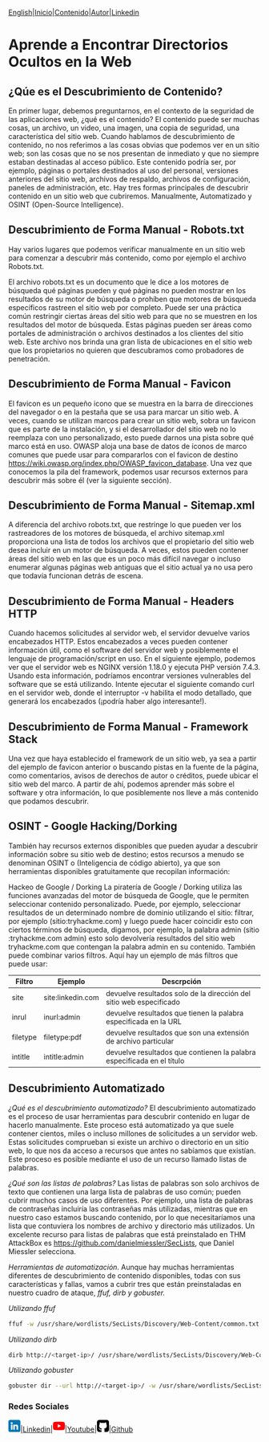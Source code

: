 [English](https://emersontech.github.io/en/index.html)|[Inicio](https://emersontech.github.io/index.html)|[Contenido](https://emersontech.github.io/es/nav/page1.html)|[Autor](https://emersontech.github.io/es/nav/about.html)|[Linkedin](https://www.linkedin.com/in/emersontech/)

# Aprende a Encontrar Directorios Ocultos en la Web

## ¿Qúe es el Descubrimiento de Contenido?
En primer lugar, debemos preguntarnos, en el contexto de la seguridad de las aplicaciones web, ¿qué es el contenido? El contenido puede ser muchas cosas, 
un archivo, un video, una imagen, una copia de seguridad, una característica del sitio web. Cuando hablamos de descubrimiento de contenido, no nos referimos a las cosas obvias que podemos ver en un sitio web; son las cosas que no se nos presentan de inmediato y que no siempre estaban destinadas al acceso público.
Este contenido podría ser, por ejemplo, páginas o portales destinados al uso del personal, versiones anteriores del sitio web, archivos de respaldo, archivos de configuración, paneles de administración, etc.
Hay tres formas principales de descubrir contenido en un sitio web que cubriremos. Manualmente, Automatizado y OSINT (Open-Source Intelligence).

## Descubrimiento de Forma Manual - Robots.txt
Hay varios lugares que podemos verificar manualmente en un sitio web para comenzar a descubrir más contenido, como por ejemplo el archivo Robots.txt.

El archivo robots.txt es un documento que le dice a los motores de búsqueda qué páginas pueden y qué páginas no pueden mostrar en los resultados de su 
motor de búsqueda o prohíben que motores de búsqueda específicos rastreen el sitio web por completo. Puede ser una práctica común restringir ciertas 
áreas del sitio web para que no se muestren en los resultados del motor de búsqueda. Estas páginas pueden ser áreas como portales de administración o 
archivos destinados a los clientes del sitio web. Este archivo nos brinda una gran lista de ubicaciones en el sitio web que los propietarios no quieren 
que descubramos como probadores de penetración.

## Descubrimiento de Forma Manual - Favicon
El favicon es un pequeño icono que se muestra en la barra de direcciones del navegador o en la pestaña que se usa para marcar un sitio web.
A veces, cuando se utilizan marcos para crear un sitio web, sobra un favicon que es parte de la instalación, y si el desarrollador del sitio web no lo 
reemplaza con uno personalizado, esto puede darnos una pista sobre qué marco está en uso. OWASP aloja una base de datos de íconos de marco comunes que 
puede usar para compararlos con el favicon de destino https://wiki.owasp.org/index.php/OWASP_favicon_database. Una vez que conocemos la pila del framework, 
podemos usar recursos externos para descubrir más sobre él (ver la siguiente sección).

## Descubrimiento de Forma Manual - Sitemap.xml
A diferencia del archivo robots.txt, que restringe lo que pueden ver los rastreadores de los motores de búsqueda, el archivo sitemap.xml proporciona una 
lista de todos los archivos que el propietario del sitio web desea incluir en un motor de búsqueda. A veces, estos pueden contener áreas del sitio web en 
las que es un poco más difícil navegar o incluso enumerar algunas páginas web antiguas que el sitio actual ya no usa pero que todavía funcionan detrás de 
escena.

## Descubrimiento de Forma Manual - Headers HTTP
Cuando hacemos solicitudes al servidor web, el servidor devuelve varios encabezados HTTP. Estos encabezados a veces pueden contener información útil, 
como el software del servidor web y posiblemente el lenguaje de programación/script en uso. En el siguiente ejemplo, podemos ver que el servidor web es 
NGINX versión 1.18.0 y ejecuta PHP versión 7.4.3. Usando esta información, podríamos encontrar versiones vulnerables del software que se está utilizando. Intente ejecutar el siguiente comando curl en el servidor web, donde el interruptor -v habilita el modo detallado, que generará los encabezados (¡podría haber algo interesante!).

## Descubrimiento de Forma Manual - Framework Stack
Una vez que haya establecido el framework de un sitio web, ya sea a partir del ejemplo de favicon anterior o buscando pistas en la fuente de la página, como comentarios, avisos de derechos de autor o créditos, puede ubicar el sitio web del marco. A partir de ahí, podemos aprender más sobre el software y otra información, lo que posiblemente nos lleve a más contenido que podamos descubrir.

## OSINT - Google Hacking/Dorking
También hay recursos externos disponibles que pueden ayudar a descubrir información sobre su sitio web de destino; estos recursos a menudo se denominan OSINT o (Inteligencia de código abierto), ya que son herramientas disponibles gratuitamente que recopilan información:

Hackeo de Google / Dorking
La piratería de Google / Dorking utiliza las funciones avanzadas del motor de búsqueda de Google, que le permiten seleccionar contenido personalizado. Puede, por ejemplo, seleccionar resultados de un determinado nombre de dominio utilizando el sitio: filtrar, por ejemplo (sitio:tryhackme.com) y luego puede hacer coincidir esto con ciertos términos de búsqueda, digamos, por ejemplo, la palabra admin (sitio :tryhackme.com admin) esto solo devolvería resultados del sitio web tryhackme.com que contengan la palabra admin en su contenido. También puede combinar varios filtros. Aquí hay un ejemplo de más filtros que puede usar:

| Filtro        | Ejemplo       | Descrpción |
| ------------- | ------------- | ------------- |
| site          | site:linkedin.com | devuelve resultados solo de la dirección del sitio web especificado |
| inrul         | inurl:admin | devuelve resultados que tienen la palabra especificada en la URL |
| filetype      | filetype:pdf | devuelve resultados que son una extensión de archivo particular |
| intitle       | intitle:admin | devuelve resultados que contienen la palabra especificada en el título |

## Descubrimiento Automatizado
*¿Qué es el descubrimiento automatizado?*
El descubrimiento automatizado es el proceso de usar herramientas para descubrir contenido en lugar de hacerlo manualmente. Este proceso está automatizado ya que suele contener cientos, miles o incluso millones de solicitudes a un servidor web. Estas solicitudes comprueban si existe un archivo o directorio en un sitio web, lo que nos da acceso a recursos que antes no sabíamos que existían. Este proceso es posible mediante el uso de un recurso llamado listas de palabras.

*¿Qué son las listas de palabras?*
Las listas de palabras son solo archivos de texto que contienen una larga lista de palabras de uso común; pueden cubrir muchos casos de uso diferentes. Por ejemplo, una lista de palabras de contraseñas incluiría las contraseñas más utilizadas, mientras que en nuestro caso estamos buscando contenido, por lo que necesitaríamos una lista que contuviera los nombres de archivo y directorio más utilizados. Un excelente recurso para listas de palabras que está preinstalado en THM AttackBox es https://github.com/danielmiessler/SecLists, que Daniel Miessler selecciona.

*Herramientas de automatización*.
Aunque hay muchas herramientas diferentes de descubrimiento de contenido disponibles, todas con sus características y fallas, vamos a cubrir tres que están preinstaladas en nuestro cuadro de ataque, *ffuf, dirb y gobuster.*

*Utilizando ffuf*
```bash
ffuf -w /usr/share/wordlists/SecLists/Discovery/Web-Content/common.txt -u http://<target-ip>/FUZZ
```

*Utilizando dirb*
```bash
dirb http://<target-ip>/ /usr/share/wordlists/SecLists/Discovery/Web-Content/common.txt
```

*Utilizando gobuster*
```bash
gobuster dir --url http://<target-ip>/ -w /usr/share/wordlists/SecLists/Discovery/Web-Content/common.txt
```

### Redes Sociales

![img](/img/linkedin.png)|[Linkedin](https://www.linkedin.com/in/emersontech/)|![img](/img/youtube.png)|[Youtube](https://www.youtube.com/channel/UChNTj2xNpEQiliMv-IJbWvQ)|![img](/img/github.png)|[Github](https://github.com/emersontech)
